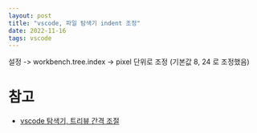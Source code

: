 ```yaml
---
layout: post
title: "vscode, 파일 탐색기 indent 조정"
date: 2022-11-16
tags: vscode
---
```


설정 -> workbench.tree.index -> pixel 단위로 조정 (기본값 8, 24 로 조정했음)

# 참고
- [vscode 탐색기, 트리뷰 간격 조절](https://thenicesj.tistory.com/35)





